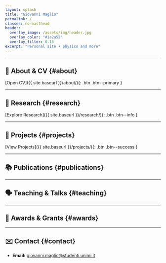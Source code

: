 ```yaml
---
layout: splash
title: "Giovanni Maglio"
permalink: /
classes: no-masthead   
header:
  overlay_image: /assets/img/header.jpg
  overlay_color: "#1a2a52"
  overlay_filter: 0.15
excerpt: "Personal site • physics and more"
---
```


<style>
/* Nasconde la top bar solo in questa pagina (che ha body.no-masthead) */
.no-masthead .masthead { display: none !important; }
.no-masthead .initial-content { padding-top: 0 !important; }
</style>
<!-- Elegance and readability -->
<style>
  /* Title & subtitle readability */
  .page__hero .page__title,
  .page__hero .page__lead {
    color: #f9fafc;
    text-shadow: 0 2px 8px rgba(0,0,0,.45);
    letter-spacing: 0.3px;
  }
  /* Section titles with subtle blue underline */
  .page__content h2 {
    margin-top: 2.2rem;
    padding-bottom: .3rem;
    border-bottom: 2px solid #1a2a52;
    color: #0d1a33;
  }
  /* Button tones adjusted to match the academic blue palette */
  .btn--primary   { background-color:#1e3a8a; border:none; }
  .btn--info      { background-color:#2563eb; border:none; }
  .btn--success   { background-color:#1e40af; border:none; }
  .btn--primary:hover,
  .btn--info:hover,
  .btn--success:hover { filter: brightness(1.15); }
</style>

---

## 👤 About & CV {#about}
[Open CV]({{ site.baseurl }}/about/){: .btn .btn--primary }

---

## 🔬 Research {#research}
[Explore Research]({{ site.baseurl }}/research/){: .btn .btn--info }

---

## 🧰 Projects {#projects}
[View Projects]({{ site.baseurl }}/projects/){: .btn .btn--success }

---

## 📚 Publications {#publications}

---

## 🗣️ Teaching & Talks {#teaching}

---

## 🏅 Awards & Grants {#awards}

---

## ✉️ Contact {#contact}
- **Email:** <giovanni.maglio@studenti.unimi.it>
